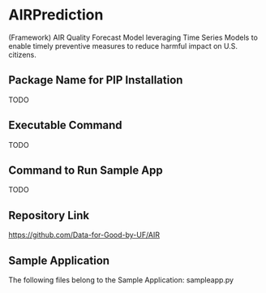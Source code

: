 # AIRPrediction
(Framework) AIR Quality Forecast Model leveraging Time Series Models to enable timely preventive measures to reduce harmful impact on U.S. citizens.

## Package Name for PIP Installation
TODO

## Executable Command
TODO

## Command to Run Sample App
TODO

## Repository Link
https://github.com/Data-for-Good-by-UF/AIR

## Sample Application
The following files belong to the Sample Application:
  sampleapp.py
